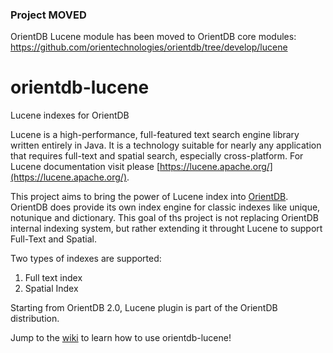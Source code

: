 ### Project MOVED

OrientDB Lucene module has been moved to OrientDB core modules: https://github.com/orientechnologies/orientdb/tree/develop/lucene


orientdb-lucene
===============

Lucene indexes for OrientDB

Lucene is a high-performance, full-featured text search engine library written entirely in Java. It is a technology suitable for nearly any application that requires full-text and spatial search, especially cross-platform. For Lucene documentation visit please [https://lucene.apache.org/](https://lucene.apache.org/).


This project aims to bring the power of Lucene index into [OrientDB](https://github.com/orientechnologies/orientdb). OrientDB does provide its own index engine for classic indexes like unique, notunique and dictionary. This goal of ths project is not replacing OrientDB internal indexing system, but rather extending it throught Lucene to support Full-Text and Spatial.

Two types of indexes are supported:

1. Full text index
2. Spatial Index

Starting from OrientDB 2.0, Lucene plugin is part of the OrientDB distribution.

Jump to the [wiki](https://github.com/orientechnologies/orientdb-lucene/wiki) to learn how to use orientdb-lucene!
